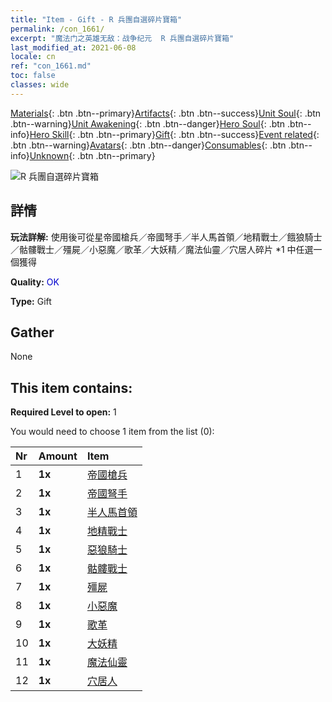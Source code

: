 ```yaml
---
title: "Item - Gift - R 兵團自選碎片寶箱"
permalink: /con_1661/
excerpt: "魔法门之英雄无敌：战争纪元  R 兵團自選碎片寶箱"
last_modified_at: 2021-06-08
locale: cn
ref: "con_1661.md"
toc: false
classes: wide
---
```

 [Materials](/ItemsCN/){: .btn .btn--primary}[Artifacts](/ItemsCN/Artifacts/){: .btn .btn--success}[Unit Soul](/ItemsCN/UnitSoul/){: .btn .btn--warning}[Unit Awakening](/ItemsCN/UnitAwakening/){: .btn .btn--danger}[Hero Soul](/ItemsCN/HeroSoul/){: .btn .btn--info}[Hero Skill](/ItemsCN/HeroSkill/){: .btn .btn--primary}[Gift](/ItemsCN/Gift/){: .btn .btn--success}[Event related](/ItemsCN/Events/){: .btn .btn--warning}[Avatars](/ItemsCN/Avatars/){: .btn .btn--danger}[Consumables](/ItemsCN/Consumables/){: .btn .btn--info}[Unknown](/ItemsCN/Unknown/){: .btn .btn--primary}

 ![R 兵團自選碎片寶箱](/images/t/i_907277.png)

## 詳情
 **玩法詳解:** 使用後可從星帝國槍兵／帝國弩手／半人馬首領／地精戰士／餓狼騎士／骷髏戰士／殭屍／小惡魔／歌革／大妖精／魔法仙靈／穴居人碎片 *1 中任選一個獲得

 **Quality:** <span style="color: #0000CD">OK</span>

 **Type:** Gift

## Gather

  None

## This item contains:

 **Required Level to open:** 1

 You would need to choose 1 item from the list (0):

  | Nr | Amount |     Item    |
  |:---|:-------|:------------|
  | 1 |  **1x** | [帝國槍兵](/cn/Items/unt_190/) |  | 
  | 2 |  **1x** | [帝國弩手](/cn/Items/unt_191/) |  | 
  | 3 |  **1x** | [半人馬首領](/cn/Items/unt_199/) |  | 
  | 4 |  **1x** | [地精戰士](/cn/Items/unt_217/) |  | 
  | 5 |  **1x** | [惡狼騎士](/cn/Items/unt_218/) |  | 
  | 6 |  **1x** | [骷髏戰士](/cn/Items/unt_208/) |  | 
  | 7 |  **1x** | [殭屍](/cn/Items/unt_209/) |  | 
  | 8 |  **1x** | [小惡魔](/cn/Items/unt_226/) |  | 
  | 9 |  **1x** | [歌革](/cn/Items/unt_227/) |  | 
  | 10 |  **1x** | [大妖精](/cn/Items/unt_235/) |  | 
  | 11 |  **1x** | [魔法仙靈](/cn/Items/unt_262/) |  | 
  | 12 |  **1x** | [穴居人](/cn/Items/unt_244/) |  | 
